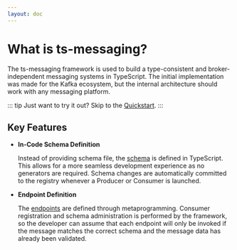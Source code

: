 ```yaml
---
layout: doc
---
```


# What is ts-messaging?

The ts-messaging framework is used to build a type-consistent and broker-independent messaging systems in TypeScript. The initial implementation was made for the Kafka ecosystem, but the internal architecture should work with any messaging platform. 

::: tip
Just want to try it out? Skip to the [Quickstart](./quickstart).
:::

## Key Features
- **In-Code Schema Definition**
 
  Instead of providing schema file, the [schema](/architecture/schema) is defined in TypeScript. This allows for a more seamless development experience as no generators are required. Schema changes are automatically committed to the registry whenever a Producer or Consumer is launched.

- **Endpoint Definition**

  The [endpoints](/architecture/endpoint) are defined through metaprogramming. Consumer registration and schema administration is performed by the framework, so the developer can assume that each endpoint will only be invoked if the message matches the correct schema and the message data has already been validated.
